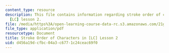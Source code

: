 ```yaml
---
content_type: resource
description: This file contains information regarding stroke order of characters in
  [LC] lesson 2.
file: /media/https%3A/open-learning-course-data-rc.s3.amazonaws.com/21g-107-chinese-i-streamlined-fall-2014/d456a19dcfbc04a3c6771c24ceac69f0_MIT21G_107F14_Chars2_SO.pdf
file_type: application/pdf
resourcetype: Document
title: Stroke Order of Characters in [LC] Lesson 2
uid: d456a19d-cfbc-04a3-c677-1c24ceac69f0
---
```

